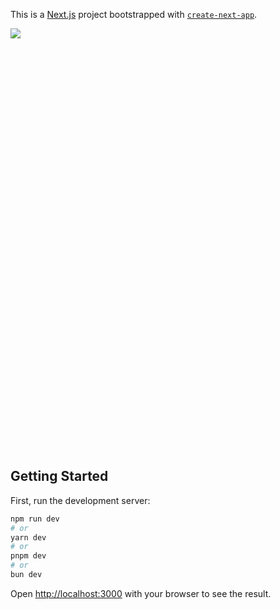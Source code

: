 This is a [Next.js](https://nextjs.org/) project bootstrapped with [`create-next-app`](https://github.com/vercel/next.js/tree/canary/packages/create-next-app).
<div
  style=
  "overflow: hidden;
  width: 100%; 
  height: 675px;"
> 
  <img src="https://image.thum.io/get/https://browser-homepage-ample-samples.vercel.app/" />
</div>

## Getting Started

First, run the development server:

```bash
npm run dev
# or
yarn dev
# or
pnpm dev
# or
bun dev
```

Open [http://localhost:3000](http://localhost:3000) with your browser to see the result.
